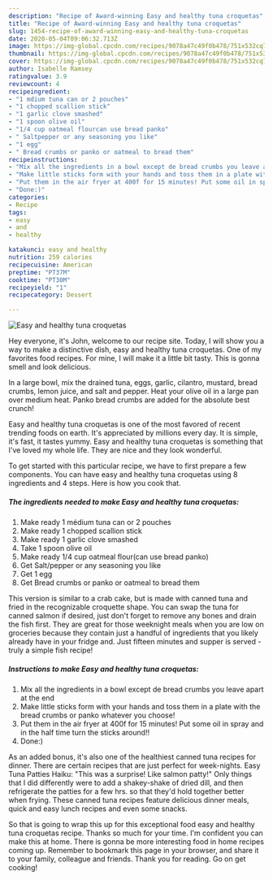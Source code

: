 ```yaml
---
description: "Recipe of Award-winning Easy and healthy tuna croquetas"
title: "Recipe of Award-winning Easy and healthy tuna croquetas"
slug: 1454-recipe-of-award-winning-easy-and-healthy-tuna-croquetas
date: 2020-05-04T09:06:32.713Z
image: https://img-global.cpcdn.com/recipes/9078a47c49f0b478/751x532cq70/easy-and-healthy-tuna-croquetas-recipe-main-photo.jpg
thumbnail: https://img-global.cpcdn.com/recipes/9078a47c49f0b478/751x532cq70/easy-and-healthy-tuna-croquetas-recipe-main-photo.jpg
cover: https://img-global.cpcdn.com/recipes/9078a47c49f0b478/751x532cq70/easy-and-healthy-tuna-croquetas-recipe-main-photo.jpg
author: Isabelle Ramsey
ratingvalue: 3.9
reviewcount: 4
recipeingredient:
- "1 mdium tuna can or 2 pouches"
- "1 chopped scallion stick"
- "1 garlic clove smashed"
- "1 spoon olive oil"
- "1/4 cup oatmeal flourcan use bread panko"
- " Saltpepper or any seasoning you like"
- "1 egg"
- " Bread crumbs or panko or oatmeal to bread them"
recipeinstructions:
- "Mix all the ingredients in a bowl except de bread crumbs you leave apart at the end"
- "Make little sticks form with your hands and toss them in a plate with the bread crumbs or panko whatever you choose!"
- "Put them in the air fryer at 400f for 15 minutes! Put some oil in spray and in the half time turn the sticks around!!"
- "Done:)"
categories:
- Recipe
tags:
- easy
- and
- healthy

katakunci: easy and healthy 
nutrition: 259 calories
recipecuisine: American
preptime: "PT37M"
cooktime: "PT30M"
recipeyield: "1"
recipecategory: Dessert

---
```



![Easy and healthy tuna croquetas](https://img-global.cpcdn.com/recipes/9078a47c49f0b478/751x532cq70/easy-and-healthy-tuna-croquetas-recipe-main-photo.jpg)

Hey everyone, it's John, welcome to our recipe site. Today, I will show you a way to make a distinctive dish, easy and healthy tuna croquetas. One of my favorites food recipes. For mine, I will make it a little bit tasty. This is gonna smell and look delicious.

In a large bowl, mix the drained tuna, eggs, garlic, cilantro, mustard, bread crumbs, lemon juice, and salt and pepper. Heat your olive oil in a large pan over medium heat. Panko bread crumbs are added for the absolute best crunch!

Easy and healthy tuna croquetas is one of the most favored of recent trending foods on earth. It's appreciated by millions every day. It is simple, it's fast, it tastes yummy. Easy and healthy tuna croquetas is something that I've loved my whole life. They are nice and they look wonderful.


To get started with this particular recipe, we have to first prepare a few components. You can have easy and healthy tuna croquetas using 8 ingredients and 4 steps. Here is how you cook that.

<!--inarticleads1-->

##### The ingredients needed to make Easy and healthy tuna croquetas:

1. Make ready 1 médium tuna can or 2 pouches
1. Make ready 1 chopped scallion stick
1. Make ready 1 garlic clove smashed
1. Take 1 spoon olive oil
1. Make ready 1/4 cup oatmeal flour(can use bread panko)
1. Get  Salt/pepper or any seasoning you like
1. Get 1 egg
1. Get  Bread crumbs or panko or oatmeal to bread them


This version is similar to a crab cake, but is made with canned tuna and fried in the recognizable croquette shape. You can swap the tuna for canned salmon if desired, just don&#39;t forget to remove any bones and drain the fish first. They are great for those weeknight meals when you are low on groceries because they contain just a handful of ingredients that you likely already have in your fridge and. Just fifteen minutes and supper is served -truly a simple fish recipe! 

<!--inarticleads2-->

##### Instructions to make Easy and healthy tuna croquetas:

1. Mix all the ingredients in a bowl except de bread crumbs you leave apart at the end
1. Make little sticks form with your hands and toss them in a plate with the bread crumbs or panko whatever you choose!
1. Put them in the air fryer at 400f for 15 minutes! Put some oil in spray and in the half time turn the sticks around!!
1. Done:)


As an added bonus, it&#39;s also one of the healthiest canned tuna recipes for dinner. There are certain recipes that are just perfect for week-nights. Easy Tuna Patties Haiku: &#34;This was a surprise! Like salmon patty!&#34; Only things that I did differently were to add a shakey-shake of dried dill, and then refrigerate the patties for a few hrs. so that they&#39;d hold together better when frying. These canned tuna recipes feature delicious dinner meals, quick and easy lunch recipes and even some snacks. 

So that is going to wrap this up for this exceptional food easy and healthy tuna croquetas recipe. Thanks so much for your time. I'm confident you can make this at home. There is gonna be more interesting food in home recipes coming up. Remember to bookmark this page in your browser, and share it to your family, colleague and friends. Thank you for reading. Go on get cooking!
